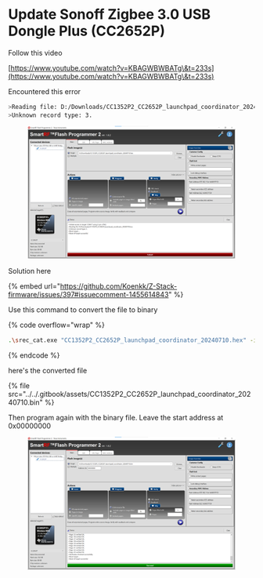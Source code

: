 # Update Sonoff Zigbee 3.0 USB Dongle Plus (CC2652P)



Follow this video

[https://www.youtube.com/watch?v=KBAGWBWBATg\&t=233s](https://www.youtube.com/watch?v=KBAGWBWBATg\&t=233s)





Encountered this error&#x20;

```bash
>Reading file: D:/Downloads/CC1352P2_CC2652P_launchpad_coordinator_20240710.hex.
>Unknown record type: 3.
```



<figure><img src="../../.gitbook/assets/image (229).png" alt=""><figcaption></figcaption></figure>

Solution here

{% embed url="https://github.com/Koenkk/Z-Stack-firmware/issues/397#issuecomment-1455614843" %}

Use this command to convert the file to binary

{% code overflow="wrap" %}
```bash
.\srec_cat.exe "CC1352P2_CC2652P_launchpad_coordinator_20240710.hex" -intel -o CC1352P2_CC2652P_launchpad_coordinator_20240710.bin -binary
```
{% endcode %}

here's the converted file

{% file src="../../.gitbook/assets/CC1352P2_CC2652P_launchpad_coordinator_20240710.bin" %}



Then program again with the binary file. Leave the start address at 0x00000000



<figure><img src="../../.gitbook/assets/image (230).png" alt=""><figcaption></figcaption></figure>








